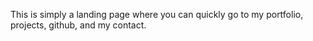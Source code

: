 This is simply a landing page where you can quickly go to my portfolio, projects, github, and my contact.
